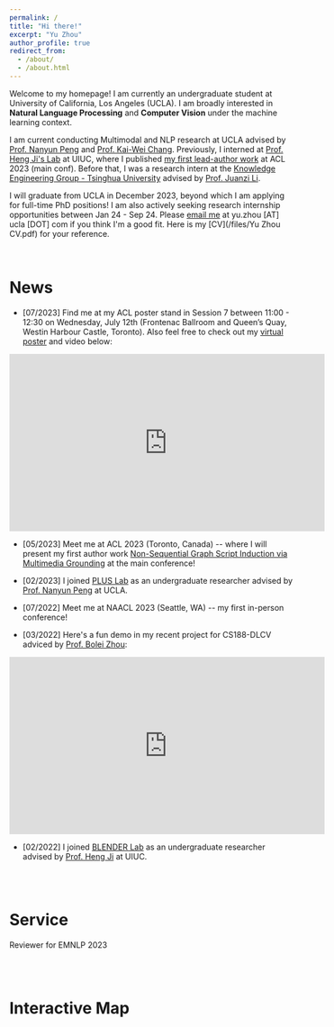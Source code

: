 ```yaml
---
permalink: /
title: "Hi there!"
excerpt: "Yu Zhou"
author_profile: true
redirect_from: 
  - /about/
  - /about.html
---
```


Welcome to my homepage! I am currently an undergraduate student at University of California, Los Angeles (UCLA). I am broadly interested in **Natural Language Processing** and **Computer Vision** under the machine learning context. 



I am current conducting Multimodal and NLP research at UCLA advised by [Prof. Nanyun Peng](https://vnpeng.net/) and [Prof. Kai-Wei Chang](http://web.cs.ucla.edu/~kwchang/). Previously, I interned at [Prof. Heng Ji's Lab](http://blender.cs.illinois.edu/hengji/research.html) at UIUC, where I published [my first lead-author work](https://arxiv.org/pdf/2305.17542v1.pdf) at ACL 2023 (main conf). Before that, I was a research intern at the [Knowledge Engineering Group - Tsinghua University](https://keg.cs.tsinghua.edu.cn/) advised by [Prof. Juanzi Li](http://keg.cs.tsinghua.edu.cn/persons/ljz/).

<!-- I have worked as an undergraduate researcher at the [Knowledge Engineering Group - Tsinghua University](https://keg.cs.tsinghua.edu.cn/) advised by [Prof. Juanzi Li](http://keg.cs.tsinghua.edu.cn/persons/ljz/) in 2021. Before that, I was a research intern at the [Structures-Computer Interaction Laboratory - UCLA](https://structures.computer/) under [Prof. M. Khalid Jawed](http://www.khalidjawed.com/).  -->

     
I will graduate from UCLA in December 2023, beyond which I am applying for full-time PhD positions! I am also actively seeking research internship opportunities between Jan 24 - Sep 24. Please [email me](mailto:yu.zhou@ucla.edu) at yu.zhou [AT] ucla [DOT] com if you think I'm a good fit. Here is my [CV](/files/Yu Zhou CV.pdf) for your reference.

<br/>


News
======
- [07/2023] Find me at my ACL poster stand in Session 7 between 11:00 - 12:30 on Wednesday, July 12th (Frontenac Ballroom and Queen’s Quay, Westin Harbour Castle, Toronto). Also feel free to check out my [virtual poster](https://underline.io/events/395/posters/15298/poster/76443-non-sequential-graph-script-induction-via-multimedia-grounding?tab=poster) and video below:
<iframe width="560" height="315" src="https://www.youtube.com/embed/fZ1MWM0o6l4" title="YouTube video player" frameborder="0" allow="accelerometer; autoplay; clipboard-write; encrypted-media; gyroscope; picture-in-picture" allowfullscreen></iframe>


- [05/2023] Meet me at ACL 2023 (Toronto, Canada) -- where I will present my first author work [Non-Sequential Graph Script Induction via Multimedia Grounding](https://arxiv.org/pdf/2305.17542v1.pdf) at the main conference!


- [02/2023] I joined [PLUS Lab](https://vnpeng.net/group/) as an undergraduate researcher advised by [Prof. Nanyun Peng](https://vnpeng.net/) at UCLA.


- [07/2022] Meet me at NAACL 2023 (Seattle, WA) -- my first in-person conference!


- [03/2022] Here's a fun demo in my recent project for CS188-DLCV adviced by [Prof. Bolei Zhou](https://boleizhou.github.io/):
<iframe width="560" height="315" src="https://www.youtube.com/embed/H1gXwSYAml4" title="YouTube video player" frameborder="0" allow="accelerometer; autoplay; clipboard-write; encrypted-media; gyroscope; picture-in-picture" allowfullscreen></iframe>


- [02/2022] I joined [BLENDER Lab](http://blender.cs.illinois.edu/index.html) as an undergraduate researcher advised by [Prof. Heng Ji](http://blender.cs.illinois.edu/hengji/research.html) at UIUC.


<br/><br/>


Service
======

Reviewer for EMNLP 2023


<!-- For more info
======
- My publications can be found [here](/publications).
- My contact information can be found [here](/contact). -->


<br/><br/>

Interactive Map
======
<br/>

<script type="text/javascript" id="clstr_globe" src="//clustrmaps.com/globe.js?&w=300&d=YG3LLVlq54HoY9rGWpc4hPvuYUkUMn3z9Oy4kPbWotI"></script>
